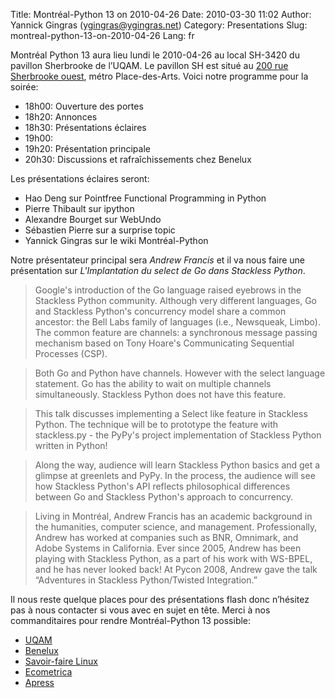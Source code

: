Title: Montréal-Python 13 on 2010-04-26
Date: 2010-03-30 11:02
Author: Yannick Gingras (ygingras@ygingras.net)
Category: Presentations
Slug: montreal-python-13-on-2010-04-26
Lang: fr

Montréal Python 13 aura lieu lundi le 2010-04-26 au local SH-3420 du
pavillon Sherbrooke de l’UQAM. Le pavillon SH est situé au [200 rue
Sherbrooke ouest][], métro Place-des-Arts. Voici notre programme pour la
soirée:

-   18h00: Ouverture des portes
-   18h20: Annonces
-   18h30: Présentations éclaires
-   19h00:
-   19h20: Présentation principale
-   20h30: Discussions et rafraîchissements chez Benelux

Les présentations éclaires seront:

-   Hao Deng sur Pointfree Functional Programming in Python
-   Pierre Thibault sur ipython
-   Alexandre Bourget sur WebUndo
-   Sébastien Pierre sur a surprise topic
-   Yannick Gingras sur le wiki Montréal-Python

Notre présentateur principal sera *Andrew Francis* et il va nous faire
une présentation sur *L'Implantation du select de Go dans Stackless
Python*.

> Google's introduction of the Go language raised eyebrows in the
> Stackless Python community. Although very different languages, Go and
> Stackless Python's concurrency model share a common ancestor: the Bell
> Labs family of languages (i.e., Newsqueak, Limbo). The common feature
> are channels: a synchronous message passing mechanism based on Tony
> Hoare's Communicating Sequential Processes (CSP).

> Both Go and Python have channels. However with the select language
> statement. Go has the ability to wait on multiple channels
> simultaneously. Stackless Python does not have this feature.

> This talk discusses implementing a Select like feature in Stackless
> Python. The technique will be to prototype the feature with
> stackless.py - the PyPy's project implementation of Stackless Python
> written in Python!

> Along the way, audience will learn Stackless Python basics and get a
> glimpse at greenlets and PyPy. In the process, the audience will see
> how Stackless Python's API reflects philosophical differences between
> Go and Stackless Python's approach to concurrency.

> Living in Montréal, Andrew Francis has an academic background in the
> humanities, computer science, and management. Professionally, Andrew
> has worked at companies such as BNR, Omnimark, and Adobe Systems in
> California. Ever since 2005, Andrew has been playing with Stackless
> Python, as a part of his work with WS-BPEL, and he has never looked
> back! At Pycon 2008, Andrew gave the talk “Adventures in Stackless
> Python/Twisted Integration.”

Il nous reste quelque places pour des présentations flash donc n’hésitez
pas à nous contacter si vous avec en sujet en tête. Merci à nos
commanditaires pour rendre Montréal-Python 13 possible:

-   [UQAM][]
-   [Benelux][]
-   [Savoir-faire Linux][]
-   [Ecometrica][]
-   [Apress][]

  [200 rue Sherbrooke ouest]: http://www.uqam.ca/campus/pavillons/sh.htm
  [UQAM]: http://uqam.ca
  [Benelux]: http://www.brasseriebenelux.com/
  [Savoir-faire Linux]: http://savoirfairelinux.com/
  [Ecometrica]: http://ecometrica.ca
  [Apress]: http://apress.com/
